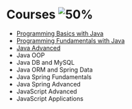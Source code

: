 # Courses ![50%](https://progress-bar.dev/50)
- [Programming Basics with Java](https://github.com/salichalak/SoftUni/tree/main/Programming%20Basics)  
- [Programming Fundamentals with Java](https://github.com/salichalak/SoftUni/tree/main/Programming%20Fundamentals)  
- [Java Advanced](https://github.com/salichalak/SoftUni/tree/main/Advanced)   
- Java OOP  
- Java DB and MySQL  
- Java ORM and Spring Data  
- Java Spring Fundamentals  
- Java Spring Advanced  
- JavaScript Advanced  
- JavaScript Applications  
